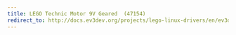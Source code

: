```yaml
---
title: LEGO Technic Motor 9V Geared  (47154)
redirect_to: http://docs.ev3dev.org/projects/lego-linux-drivers/en/ev3dev-jessie/motor_data.html#lego-47154
---
```

